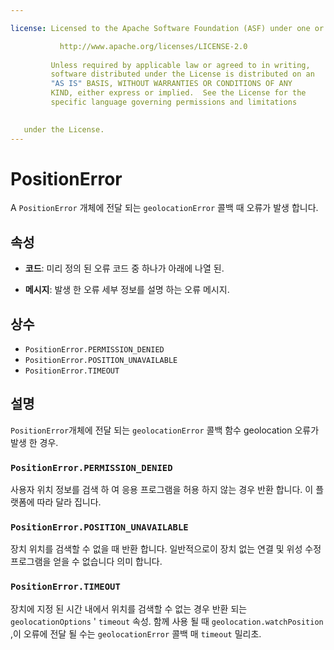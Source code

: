 ```yaml
---

license: Licensed to the Apache Software Foundation (ASF) under one or more contributor license agreements. See the NOTICE file distributed with this work for additional information regarding copyright ownership. The ASF licenses this file to you under the Apache License, Version 2.0 (the "License"); you may not use this file except in compliance with the License. You may obtain a copy of the License at

           http://www.apache.org/licenses/LICENSE-2.0
    
         Unless required by applicable law or agreed to in writing,
         software distributed under the License is distributed on an
         "AS IS" BASIS, WITHOUT WARRANTIES OR CONDITIONS OF ANY
         KIND, either express or implied.  See the License for the
         specific language governing permissions and limitations
    

   under the License.
---
```


# PositionError

A `PositionError` 개체에 전달 되는 `geolocationError` 콜백 때 오류가 발생 합니다.

## 속성

*   **코드**: 미리 정의 된 오류 코드 중 하나가 아래에 나열 된.

*   **메시지**: 발생 한 오류 세부 정보를 설명 하는 오류 메시지.

## 상수

*   `PositionError.PERMISSION_DENIED`
*   `PositionError.POSITION_UNAVAILABLE`
*   `PositionError.TIMEOUT`

## 설명

`PositionError`개체에 전달 되는 `geolocationError` 콜백 함수 geolocation 오류가 발생 한 경우.

### `PositionError.PERMISSION_DENIED`

사용자 위치 정보를 검색 하 여 응용 프로그램을 허용 하지 않는 경우 반환 합니다. 이 플랫폼에 따라 달라 집니다.

### `PositionError.POSITION_UNAVAILABLE`

장치 위치를 검색할 수 없을 때 반환 합니다. 일반적으로이 장치 없는 연결 및 위성 수정 프로그램을 얻을 수 없습니다 의미 합니다.

### `PositionError.TIMEOUT`

장치에 지정 된 시간 내에서 위치를 검색할 수 없는 경우 반환 되는 `geolocationOptions` ' `timeout` 속성. 함께 사용 될 때 `geolocation.watchPosition` ,이 오류에 전달 될 수는 `geolocationError` 콜백 매 `timeout` 밀리초.
